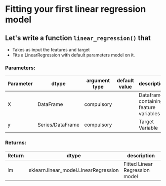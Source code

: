 # Fitting your first linear regression model

## Let's write a function `linear_regression()` that 
* Takes as input the features and target 
* Fits a LinearRegression with default parameters model on it.

### Parameters:

| Parameter | dtype | argument type | default value | description |
| --- | --- | --- | --- | --- |
| X | DataFrame | compulsory | | Dataframe containing feature variables |
| y | Series/DataFrame | compulsory | | Target Variable |


### Returns:

| Return | dtype | description |
| --- | --- | --- |
| lm | sklearn.linear_model.LinearRegression | Fitted Linear Regression model |
